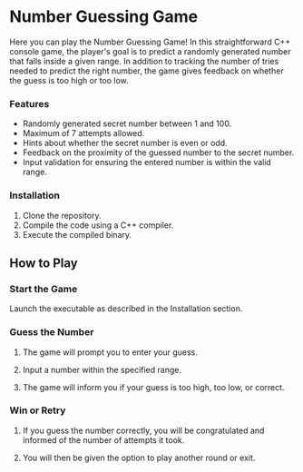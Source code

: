  # Number Guessing Game
 Here you can play the Number Guessing Game! In this straightforward C++ console game, the player's goal is to predict a randomly generated number that falls inside a given range. In addition to tracking the number of tries needed to predict the right number, the game gives feedback on whether the guess is too high or too low.
### Features
- Randomly generated secret number between 1 and 100.
- Maximum of 7 attempts allowed.
- Hints about whether the secret number is even or odd.
- Feedback on the proximity of the guessed number to the secret number.
- Input validation for ensuring the entered number is within the valid range.
### Installation
1. Clone the repository.
2. Compile the code using a C++ compiler.
3. Execute the compiled binary.  
## How to Play

### Start the Game

Launch the executable as described in the Installation section.
### Guess the Number

1. The game will prompt you to enter your guess.

2. Input a number within the specified range.

3. The game will inform you if your guess is too high, too low, or correct.
### Win or Retry

1. If you guess the number correctly, you will be congratulated and informed of the number of attempts it took.

2. You will then be given the option to play another round or exit.
  
